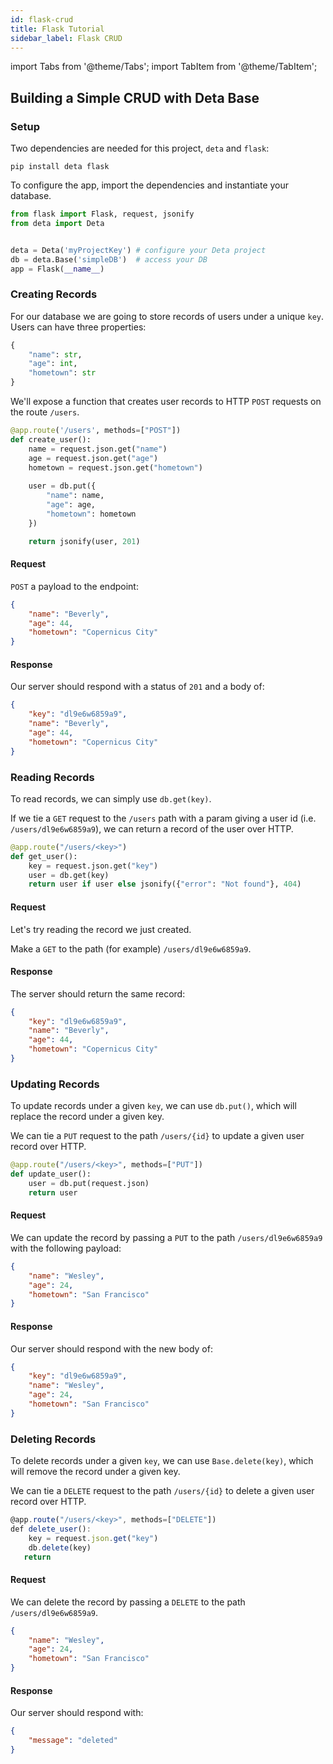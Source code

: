 ```yaml
---
id: flask-crud
title: Flask Tutorial
sidebar_label: Flask CRUD
---
```

import Tabs from '@theme/Tabs';
import TabItem from '@theme/TabItem';


## Building a Simple CRUD with Deta Base


### Setup

Two dependencies are needed for this project, `deta` and `flask`:

```shell
pip install deta flask
```


To configure the app, import the dependencies and instantiate your database.

```py
from flask import Flask, request, jsonify
from deta import Deta


deta = Deta('myProjectKey') # configure your Deta project
db = deta.Base('simpleDB')  # access your DB
app = Flask(__name__)
```


### Creating Records

For our database we are going to store records of users under a unique `key`. Users can have three properties:

```py
{
    "name": str,
    "age": int,
    "hometown": str
}

```


We'll expose a function that creates user records to HTTP `POST` requests on the route `/users`.


```py
@app.route('/users', methods=["POST"])
def create_user():
    name = request.json.get("name")
    age = request.json.get("age")
    hometown = request.json.get("hometown")
    
    user = db.put({
        "name": name,
        "age": age,
        "hometown": hometown
    })

    return jsonify(user, 201)
```

#### Request

`POST` a payload to the endpoint:

```json
{
    "name": "Beverly",
    "age": 44,
    "hometown": "Copernicus City"
}
```

#### Response

Our server should respond with a status of `201` and a body of:

```json
{
    "key": "dl9e6w6859a9",
    "name": "Beverly",
    "age": 44,
    "hometown": "Copernicus City"
}
```

### Reading Records

To read records, we can simply use `db.get(key)`. 

If we tie a `GET` request to the `/users` path with a param giving a user id (i.e. `/users/dl9e6w6859a9`), we can return a record of the user over HTTP.


```py
@app.route("/users/<key>")
def get_user():
    key = request.json.get("key")
    user = db.get(key)
    return user if user else jsonify({"error": "Not found"}, 404)
```

#### Request

Let's try reading the record we just created.

Make a `GET` to the path (for example) `/users/dl9e6w6859a9`.

#### Response

The server should return the same record:

```json
{
    "key": "dl9e6w6859a9",
    "name": "Beverly",
    "age": 44,
    "hometown": "Copernicus City"
}
```

### Updating Records

To update records under a given `key`, we can use `db.put()`, which will replace the record under a given key.

We can tie a `PUT` request to the path `/users/{id}` to update a given user record over HTTP.


```py
@app.route("/users/<key>", methods=["PUT"])
def update_user():
    user = db.put(request.json)
    return user
```

#### Request

We can update the record by passing a `PUT` to the path `/users/dl9e6w6859a9` with the following payload:

```json
{
    "name": "Wesley",
    "age": 24,
    "hometown": "San Francisco"
}
```

#### Response

Our server should respond with the new body of:

```json
{
    "key": "dl9e6w6859a9",
    "name": "Wesley",
    "age": 24,
    "hometown": "San Francisco"
}
```


### Deleting Records

To delete records under a given `key`, we can use `Base.delete(key)`, which will remove the record under a given key.

We can tie a `DELETE` request to the path `/users/{id}` to delete a given user record over HTTP.

```js
@app.route("/users/<key>", methods=["DELETE"])
def delete_user():
    key = request.json.get("key")
    db.delete(key)
   return
```

#### Request

We can delete the record by passing a `DELETE` to the path `/users/dl9e6w6859a9`.

```json
{
    "name": "Wesley",
    "age": 24,
    "hometown": "San Francisco"
}
```

#### Response

Our server should respond with:

```json
{
    "message": "deleted"
}
```
